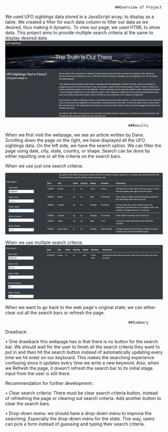                                                      ##Overview of Project
We used UFO sightings data stored in a JavaScript array; to display as a table. We created a filter for each data column to filter out data as we desired, thus making it dynamic. To view our page, we used HTML to show data. This project aims to provide multiple search criteria at the same to display desired data.
![](https://github.com/smzd/UFO_Analysis/blob/main/Resources/UFO_page.png)

                                                           ##Results

When we first visit the webpage, we see an article written by Dana. Scrolling down the page on the right, we have displayed all the UFO sightings data. On the left side, we have the search option. We can filter the page using date, city, state, country, or shape. Search can be done by either inputting one or all the criteria on the search bars. 

When we use just one search criteria:


![](https://github.com/smzd/UFO_Analysis/blob/main/Resources/searchBar.png)

When we use multiple search criteria:
![](https://github.com/smzd/UFO_Analysis/blob/main/Resources/multiple_search.png)

When we want to go back to the web page's original state, we can either clear out all the search bars or refresh the page.

                                                           ##Summary

Drawback:

•	One drawback this webpage has is that there is no button for the search bar. We should wait for the user to finish all the search criteria they want to put in and then hit the search button instead of automatically updating every time we hit enter on our keyboard. This makes the searching experience confusing since it updates every time we write a new keyword. Also, when we Refresh the page, it doesn't refresh the search bar to its initial stage. input from the user is still there.

Recommendation for further development :

•	Clear search criteria: There must be clear search criteria button, instead of refreshing the page or clearing out search criteria. Add another button to clear the search bars. 

•	Drop-down menu: we should have a drop-down menu to improve the searching. Especially the drop-down menu for the state. This way, users can pick a form instead of guessing and typing their search criteria.
